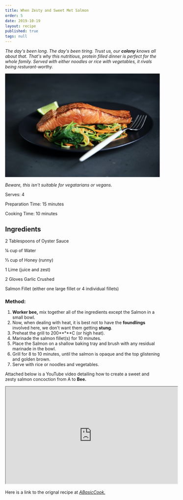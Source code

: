 ```yaml
---
title: When Zesty and Sweet Met Salmon
order: 5
date: 2019-10-19
layout: recipe
published: true
tags: null
---
```

*The day's been long. The day's been tiring. Trust us, our **colony** knows all about that. That's why this nutritious, protein filled dinner is perfect for the whole family. Served with either noodles or rice with vegetables, it rivals being resturant-worthy.* 

![](../uploads/caroline-attwood-bpptlxwtovg-unsplash.jpg "Photo by Caroline Attwood on Unsplash")

*Beware, this isn't suitable for vegatarians or vegans.*

Serves: 4

Preparation Time: 15 minutes

Cooking Time: 10 minutes

## Ingredients

2 Tablespoons of Oyster Sauce

¼ cup of Water

⅓ cup of Honey (runny)

1 Lime (juice and zest)

2 Gloves Garlic Crushed

Salmon Fillet (either one large fillet or 4 individual fillets)

### Method:

1. **Worker bee,** mix together all of the ingredients except the Salmon in a small bowl. 
2. Now, when dealing with heat, it is best not to have the **foundlings** involved here, we don't want them getting **stung**.
3. Preheat the grill to 200**°**C (or high heat).
4. Marinade the salmon fillet(s) for 10 minutes.
5. Place the Salmon on a shallow baking tray and brush with any residual marinade in the bowl.
6. Grill for 8 to 10 minutes, until the salmon is opaque and the top glistening and golden brown.
7. Serve with rice or noodles and vegetables.

Attached below is a YouTube video detailing how to create a sweet and zesty salmon concoction from A to **Bee.**

<div class="video-box"><iframe width="560" height="315" src="https://www.youtube.com/embed/https://youtu.be/leUcE2QRRUA?rel=0" allow="accelerometer; autoplay; encrypted-media; gyroscope; picture-in-picture" allowfullscreen></iframe></div>

Here is a link to the orignal recipe at *[ABasicCook.](http://www.abasiccook.com/?space-recipes=lime-and-honey-salmon)*